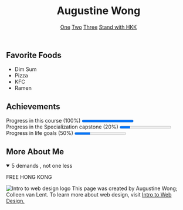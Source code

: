 
<html lang="en">
  
<body>
  <header>
    <h1> Augustine Wong</h1>
    <nav>
      <a href="http://www.coursera.org" target="_blank">One</a>
      <a href="https://www.edx.org/" target="_blank">Two</a>
      <a href="https://www.udacity.com/" target="_blank">Three</a>
      <a href="https://www.kickstarter.com/projects/cori226/the-city-of-tears?ref=project_facebook&fbclid=IwAR3GtVzVs839o9kPtv9O0U3j6z3aIOMIgXJN5j1MNeUGd01VsDnx11psuSI" target="_blank">Stand with HKK</a>
    </nav>
  </header>

  <section>
    <h2>Favorite Foods</h2>
    <ul>
      <li>Dim Sum</li>
      <li>Pizza</li>
      <li>KFC</li>
      <li>Ramen</li>
    </ul>
  </section>

  <section>
    <h2>Achievements</h2>
    <p>Progress in this course (100%)
      <progress value="1"></progress><br> Progress in the Specialization capstone (20%)
      <progress value="20" max="100"></progress><br> Progress in life goals (50%)
      <progress value="30" max="100"></progress>
    </p>
  </section>

  <section>
    <h2>More About Me</h2>
    <details open>
      <summary>5 demands , not one less</summary>
      <p>FREE HONG KONG </p>
    </details>
  </section>

  <footer>
    <p>
      <img src="http://www.intro-webdesign.com/images/newlogo.png" alt="Intro to web design logo"> This page was created by Augustine Wong; Colleen van Lent. To learn more about web design, visit <a href="http://www.intro-webdesign.com/">Intro to Web Design.</a>
    </p>
  </footer>

</body>

</html>

